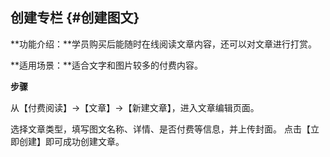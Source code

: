 ## 创建专栏 {#创建图文}

**功能介绍：**学员购买后能随时在线阅读文章内容，还可以对文章进行打赏。

**适用场景：**适合文字和图片较多的付费内容。

**步骤**

从【付费阅读】→【文章】→【新建文章】，进入文章编辑页面。

选择文章类型，填写图文名称、详情、是否付费等信息，并上传封面。 点击【立即创建】即可成功创建文章。

